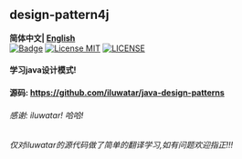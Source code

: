 ## design-pattern4j

**简体中文| [English](https://github.com/xlaser4j/design-pattern4j/blob/master/README_EN.md)**<br>
[![Badge](https://img.shields.io/badge/link-996.icu-%23FF4D5B.svg?style=flat-square)](https://996.icu/#/en_US)
[![License MIT](https://img.shields.io/badge/license-MIT-blue.svg)](https://raw.githubusercontent.com/iluwatar/java-design-patterns/master/LICENSE.md)
[![LICENSE](https://img.shields.io/badge/license-Anti%20996-blue.svg?style=flat-square)](https://github.com/996icu/996.ICU/blob/master/LICENSE)

#### 学习java设计模式!

#### 源码: https://github.com/iluwatar/java-design-patterns

###### 感谢: iluwatar! 哈哈!
         
###### 仅对iluwatar的源代码做了简单的翻译学习,如有问题欢迎指正!!!         
         
         